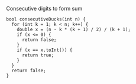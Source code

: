 Consecutive digits to form sum

    bool consecutiveDucks(int n) {
      for (int k = 1; k < n; k++) {
        double x = (n - k * (k + 1) / 2) / (k + 1);
        if (x <= 0) {
          return false;
        }
        if (x == x.toInt()) {
          return true;
        }
      }
      return false;
    }
